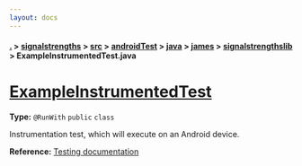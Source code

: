 ```yaml
---
layout: docs
---
```

#### [.](./../../../../../../index) > [signalstrengths](./../../../../../index) > [src](./../../../../index) > [androidTest](./../../../index) > [java](./../../index) > [james](./../index) > [signalstrengthslib](./index) > **ExampleInstrumentedTest.java**

# [ExampleInstrumentedTest](https://github.com/TheAndroidMaster/SignalStrengths/blob/master/signalstrengths/src/androidTest/java/james/signalstrengthslib/ExampleInstrumentedTest.java#L13)

**Type:** `@RunWith` `public` `class`

Instrumentation test, which will execute on an Android device. 









**Reference:** <a href="http://d.android.com/tools/testing">Testing documentation</a> 





